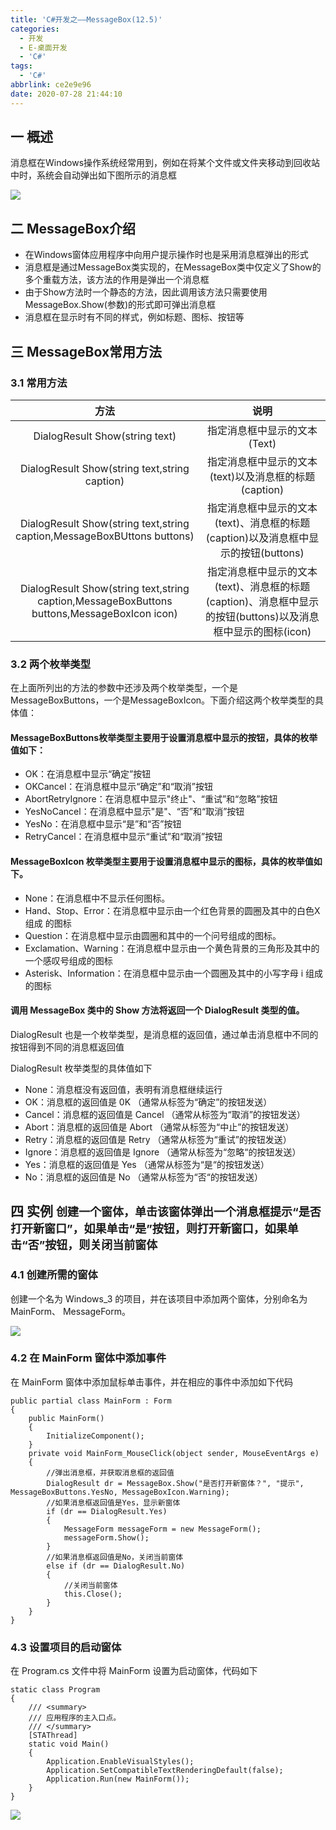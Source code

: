```yaml
---
title: 'C#开发之——MessageBox(12.5)'
categories:
  - 开发
  - E-桌面开发
  - 'C#'
tags:
  - 'C#'
abbrlink: ce2e9e96
date: 2020-07-28 21:44:10
---
```

## 一 概述

消息框在Windows操作系统经常用到，例如在将某个文件或文件夹移动到回收站中时，系统会自动弹出如下图所示的消息框

![][1]
<!--more-->

## 二 MessageBox介绍

* 在Windows窗体应用程序中向用户提示操作时也是采用消息框弹出的形式
* 消息框是通过MessageBox类实现的，在MessageBox类中仅定义了Show的多个重载方法，该方法的作用是弹出一个消息框
* 由于Show方法时一个静态的方法，因此调用该方法只需要使用MessageBox.Show(参数)的形式即可弹出消息框
* 消息框在显示时有不同的样式，例如标题、图标、按钮等

## 三 MessageBox常用方法

### 3.1 常用方法

|                             方法                             |                             说明                             |
| :----------------------------------------------------------: | :----------------------------------------------------------: |
|                DialogResult Show(string text)                |                 指定消息框中显示的文本(Text)                 |
|        DialogResult Show(string text,string caption)         |    指定消息框中显示的文本(text)以及消息框的标题(caption)     |
| DialogResult Show(string text,string caption,MessageBoxBUttons buttons) | 指定消息框中显示的文本(text)、消息框的标题(caption)以及消息框中显示的按钮(buttons) |
| DialogResult Show(string text,string caption,MessageBoxButtons buttons,MessageBoxIcon icon) | 指定消息框中显示的文本(text)、消息框的标题(caption)、消息框中显示的按钮(buttons)以及消息框中显示的图标(icon) |

### 3.2 两个枚举类型

在上面所列出的方法的参数中还涉及两个枚举类型，一个是MessageBoxButtons，一个是MessageBoxIcon。下面介绍这两个枚举类型的具体值：

#### MessageBoxButtons枚举类型主要用于设置消息框中显示的按钮，具体的枚举值如下：

* OK：在消息框中显示“确定”按钮
* OKCancel：在消息框中显示“确定”和“取消”按钮
* AbortRetryIgnore：在消息框中显示"终止"、“重试”和“忽略”按钮
* YesNoCancel：在消息框中显示"是"、“否”和“取消”按钮
* YesNo：在消息框中显示“是”和“否”按钮
*  RetryCancel：在消息框中显示“重试”和“取消”按钮 

####  MessageBoxIcon 枚举类型主要用于设置消息框中显示的图标，具体的枚举值如下。 

* None：在消息框中不显示任何图标。
*  Hand、Stop、Error：在消息框中显示由一个红色背景的圆圈及其中的白色X组成 的图标 
* Question：在消息框中显示由圆圈和其中的一个问号组成的图标。
*  Exclamation、Warning：在消息框中显示由一个黄色背景的三角形及其中的一个感叹号组成的图标 
*  Asterisk、Information：在消息框中显示由一个圆圈及其中的小写字母 i 组成的图标 

####  调用 MessageBox 类中的 Show 方法将返回一个 DialogResult 类型的值。 

 DialogResult 也是一个枚举类型，是消息框的返回值，通过单击消息框中不同的按钮得到不同的消息框返回值 

 DialogResult 枚举类型的具体值如下 

*  None：消息框没有返回值，表明有消息框继续运行 
*  OK：消息框的返回值是 0K （通常从标签为“确定”的按钮发送） 
*  Cancel：消息框的返回值是 Cancel （通常从标签为“取消”的按钮发送） 
*  Abort：消息框的返回值是 Abort （通常从标签为“中止”的按钮发送） 
*  Retry：消息框的返回值是 Retry （通常从标签为“重试”的按钮发送） 
*  Ignore：消息框的返回值是 Ignore （通常从标签为“忽略“的按钮发送） 
*  Yes：消息框的返回值是 Yes （通常从标签为“是“的按钮发送） 
*  No：消息框的返回值是 No （通常从标签为“否“的按钮发送） 

## 四 实例 <font size=4> 创建一个窗体，单击该窗体弹出一个消息框提示“是否打开新窗口”，如果单击“是”按钮，则打开新窗口，如果单击“否”按钮，则关闭当前窗体 </font>

### 4.1 创建所需的窗体

 创建一个名为 Windows_3 的项目，并在该项目中添加两个窗体，分别命名为 MainForm、 MessageForm。

![][2] 

### 4.2 在 MainForm 窗体中添加事件

 在 MainForm 窗体中添加鼠标单击事件，并在相应的事件中添加如下代码 

```
public partial class MainForm : Form
{
    public MainForm()
    {
        InitializeComponent();
    }
    private void MainForm_MouseClick(object sender, MouseEventArgs e)
    {
        //弹出消息框，并获取消息框的返回值
        DialogResult dr = MessageBox.Show("是否打开新窗体？", "提示", MessageBoxButtons.YesNo, MessageBoxIcon.Warning);
        //如果消息框返回值是Yes，显示新窗体
        if (dr == DialogResult.Yes)
        {
            MessageForm messageForm = new MessageForm();
            messageForm.Show();
        }
        //如果消息框返回值是No，关闭当前窗体
        else if (dr == DialogResult.No)
        {
            //关闭当前窗体
            this.Close();
        }
    }
}
```

### 4.3 设置项目的启动窗体

 在 Program.cs 文件中将 MainForm 设置为启动窗体，代码如下 

```
static class Program
{
    /// <summary>
    /// 应用程序的主入口点。
    /// </summary>
    [STAThread]
    static void Main()
    {
        Application.EnableVisualStyles();
        Application.SetCompatibleTextRenderingDefault(false);
        Application.Run(new MainForm());
    }
}
```

![][3]



[1]:https://cdn.staticaly.com/gh/PGzxc/CDN/master/blog-image/csharp-messagebox-delete-sample.png
[2]:https://cdn.staticaly.com/gh/PGzxc/CDN/master/blog-image/csharp-message-form-create.png
[3]:https://cdn.staticaly.com/gh/PGzxc/CDN/master/blog-image/csharp-messagebox-show.png
